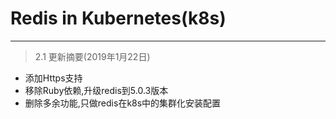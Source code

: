# Redis in Kubernetes(k8s)
-----
> 2.1 更新摘要(2019年1月22日)
- 添加Https支持
- 移除Ruby依赖,升级redis到5.0.3版本
- 删除多余功能,只做redis在k8s中的集群化安装配置